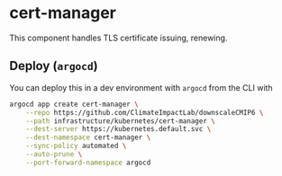 # cert-manager

This component handles TLS certificate issuing, renewing.

## Deploy (`argocd`)

You can deploy this in a dev environment with `argocd` from the CLI with

```bash
argocd app create cert-manager \
    --repo https://github.com/ClimateImpactLab/downscaleCMIP6 \
    --path infrastructure/kubernetes/cert-manager \
    --dest-server https://kubernetes.default.svc \
    --dest-namespace cert-manager \
    --sync-policy automated \
    --auto-prune \
    --port-forward-namespace argocd
```